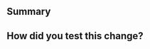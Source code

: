 <!--
  Thanks for submitting a pull request!
  We appreciate you spending the time to work on these changes. Please provide enough information so that others can review your pull request. 

  Before submitting a pull request, please make sure the following is done:
  1. Fork [the repository](https://github.com/fmukhlis/treelatives) dan make your own branch from main.
  2. Run `composer install` in the repository root.
  3. Run `npm install` in the repository root.
  5. If you've fixed a bug or added code that should be tested, add tests!
  6. Ensure the test suite passes (run: `php artisan test`).

  Learn more about contributing: [Treelatives Contribution Guide](https://github.com/fmukhlis/treelatives/blob/main/CONTRIBUTING.md)
-->

## Summary

<!--
 Explain the **motivation** for making this change. What existing problem does the pull request solve?
-->

## How did you test this change?

<!--
  Demonstrate the code is solid. Example: The exact commands you ran and their output, screenshots / videos if the pull request changes the user interface.
  How exactly did you verify that your PR solves the issue you wanted to solve?
  If you leave this empty, your PR will very likely be closed.
-->
